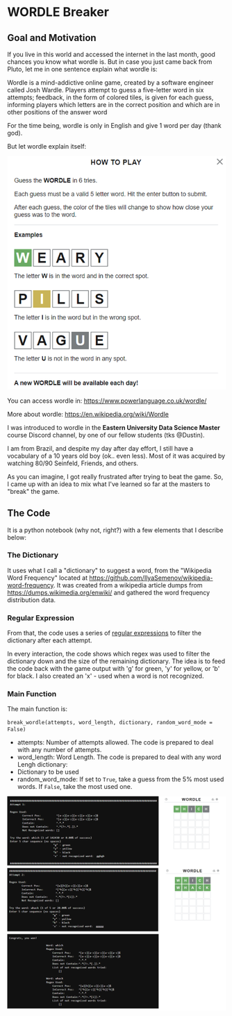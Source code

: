 
# WORDLE Breaker

## Goal and Motivation

If you live in this world and accessed the internet in the last month, good chances you know what wordle is. But in case you just came back from Pluto, let me in one sentence explain what wordle is:

Wordle is a mind-addictive online game, created by a software engineer called Josh Wardle. Players attempt to guess a five-letter word in six attempts; feedback, in the form of colored tiles, is given for each guess, informing players which letters are in the correct position and which are in other positions of the answer word

For the time being, wordle is only in English and give 1 word per day (thank god).

But let wordle explain itself:

![wordle instructions](wordle%20instructions.png)

You can access wordle in: https://www.powerlanguage.co.uk/wordle/

More about wordle: https://en.wikipedia.org/wiki/Wordle

I was introduced to wordle in the **Eastern University Data Science Master** course Discord channel, by one of our fellow students (tks @Dustin). 

I am from Brazil, and despite my day after day effort, I still have a vocabulary of a 10 years old boy (ok.. even less). Most of it was acquired by watching 80/90 Seinfeld, Friends, and others.

As you can imagine, I got really frustrated after trying to beat the game. So, I came up with an idea to mix what I've learned so far at the masters to "break" the game.

## The Code

It is a python notebook (why not, right?) with a few elements that I describe below:

### The Dictionary

It uses what I call a "dictionary" to suggest a word, from the "Wikipedia Word Frequency" located at https://github.com/IlyaSemenov/wikipedia-word-frequency.
It was created from a wikipedia article dumps from https://dumps.wikimedia.org/enwiki/ and gathered the word frequency distribution data.

### Regular Expression

From that, the code uses a series of [regular expressions](https://simple.wikipedia.org/wiki/Regular_expression#:~:text=A%20regular%20expression%20%28abbreviated%20regexp,of%20characters%20using%20syntactic%20rules.&text=A%20regular%20expression%20processor%20is,that%20examines%20a%20text%20string.) to filter the dictionary after each attempt. 

In every interaction, the code shows which regex was used to filter the dictionary down and the size of the remaining dictionary. The idea is to feed the code back with the game output with 'g' for green, 'y' for yellow, or 'b' for black. I also created an 'x' - used when a word is not recognized.


### Main Function
The main function is:

    break_wordle(attempts, word_length, dictionary, random_word_mode = False)

 - attempts: Number of attempts allowed. The code is prepared to deal
   with any number of attempts.
 - word_length: Word Length. The code is prepared to deal with any word
   Lengh dictionary: 
 - Dictionary to be used
 - random_word_mode: If set to `True`, take a guess from the 5% most
   used words. If `False`, take the most used one.


![game played](all%20attempts.png)

